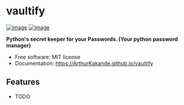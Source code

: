 # vaultify


[![image](https://img.shields.io/pypi/v/vaultify.svg)](https://pypi.python.org/pypi/vaultify)
[![image](https://img.shields.io/conda/vn/conda-forge/vaultify.svg)](https://anaconda.org/conda-forge/vaultify)


**Python's secret keeper for your Passwords. (Your python password manager)**


-   Free software: MIT license
-   Documentation: https://ArthurKakande.github.io/vaultify
    

## Features

-   TODO
